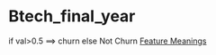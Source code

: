 # Btech_final_year
<body>
  <p1>if val>0.5 ==> churn</p1>
  <p2>else Not Churn</p2>
  <a href="http://kranthi.me/telecom-churn-prediction-in-south-asia/">Feature Meanings</a>
</body>

